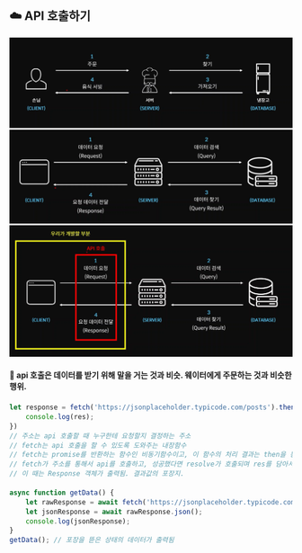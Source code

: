 ## ☁️ API 호출하기 
<img src="/sources/api레스토랑.png" width="800px">
</br>
<img src="/sources/api.png" width="800px">
</br>
<img src="/sources/api호출.png" width="800px">

#### 🔹 api 호출은 데이터를 받기 위해 말을 거는 것과 비슷. 웨이터에게 주문하는 것과 비슷한 행위. 
```javascript
let response = fetch('https://jsonplaceholder.typicode.com/posts').then((res) => {
    console.log(res);
}) 
// 주소는 api 호출할 때 누구한테 요청할지 결정하는 주소 
// fetch는 api 호출을 할 수 있도록 도와주는 내장함수
// fetch는 promise를 반환하는 함수인 비동기함수이고, 이 함수의 처리 결과는 then을 통해서 사용할 수 있음 
// fetch가 주소를 통해서 api를 호출하고, 성공했다면 resolve가 호출되며 res를 담아서 전달. 그리고 콜백함수가 수행됨. 
// 이 때는 Response 객체가 출력됨. 결과값의 포장지. 

async function getData() {
    let rawResponse = await fetch('https://jsonplaceholder.typicode.com/posts');
    let jsonResponse = await rawResponse.json();
    console.log(jsonResponse);
}
getData(); // 포장을 뜯은 상태의 데이터가 출력됨
```
